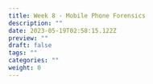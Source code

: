 ```yaml
---
title: Week 8 - Mobile Phone Forensics
description: ""
date: 2023-05-19T02:58:15.122Z
preview: ""
draft: false
tags: ""
categories: ""
weight: 0
---
```


#
